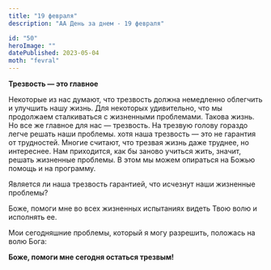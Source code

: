 ```yaml
---
title: "19 февраля"
description: "АА День за днем - 19 февраля"

id: "50"
heroImage: ""
datePublished: 2023-05-04
moth: "fevral"
---
```


**Трезвость — это главное**

Некоторые из нас думают, что трезвость должна немедленно облегчить и улучшить
нашу жизнь. Для некоторых удивительно, что мы продолжаем сталкиваться с
жизненными проблемами. Такова жизнь. Но все же главное для нас — трезвость. На
трезвую голову гораздо легче решать наши проблемы. хотя наша трезвость — это
не гарантия от трудностей. Многие считают, что трезвая жизнь даже труднее, но
интереснее. Нам приходится, как бы заново учиться жить, значит, решать
жизненные проблемы. В этом мы можем опираться на Божью помощь и на программу.

Является ли наша трезвость гарантией, что исчезнут наши жизненные проблемы?

Боже, помоги мне во всех жизненных испытаниях видеть Твою волю и исполнять ее.

Мои сегодняшние проблемы, который я могу разрешить, положась на волю Бога:

**Боже, помоги мне сегодня остаться трезвым!**
